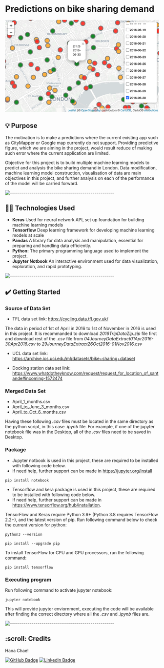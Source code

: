 # Predictions on bike sharing demand
<p align="center"> 
  <img src="06-circle-only.png" alt="Animal.png" >
</p>

## :bulb: Purpose


The motivation is to make a predictions where the current existing app such as CityMapper or Google map currently do not support. Providing predictive figure, which we are aiming in the project, would result reduce of making such error where the current 
application are limited. 

Objective for this project is to build multiple machine learning models to predict and analysis the bike sharing demand in London. Data modification, machine learning model construction, visualisation of data are main objectives in this project, and further analysis on each
of the performance of the model will be carried forward.

![-----------------------------------------------------](https://raw.githubusercontent.com/andreasbm/readme/master/assets/lines/rainbow.png)


## :woman_technologist:	Technologies Used

- **Keras** Used for neural network API, set up foundation for building machine learning models
- **Tensorflow** Deep learning framework for developing machine learning models at scale
- **Pandas** A library for data analysis and manipulation, essential for preparing and handling data efficiently.
- **Python:** The primary programming language used to implement the project.
- **Jupyter Notbook** An interactive environment used for data visualization, exploration, and rapid prototyping.

![-----------------------------------------------------](https://raw.githubusercontent.com/andreasbm/readme/master/assets/lines/rainbow.png)

## ✔️ Getting Started

### Source of Data Set

* TFL data set link: https://cycling.data.tfl.gov.uk/

The data in period of 1st of April in 2016 to 1st of November in 2016 is used in this project.
It is recommanded to download _2016TripDataZip.zip_ file first and download rest of the _.csv_ file from _04JourneyDataExtract01Apr2016-30Apr2016.csv_ to _29JourneyDataExtract26Oct2016-01Nov2016.csv_

* UCL data set link: https://archive.ics.uci.edu/ml/datasets/bike+sharing+dataset

* Docking station data set link: https://www.whatdotheyknow.com/request/request_for_location_of_santande#incoming-1572474

### Merged Data Set

* April_1_months.csv
* April_to_June_3_months.csv
* April_to_Oct_6_months.csv


Having these following _.csv_ files must be located in the same directory as the python script, in this case _.ipynb_ file. For example, if one of the jupyter notebook file was in the Desktop, all of the _.csv_ files need to be saved in Desktop.

### Package
* Jupyter notbook is used in this project, these are required to be installed with following code below. 
* If need help, further support can be made in https://jupyter.org/install

```
pip install notebook
```

* Tensorflow and kera package is used in this project, these are required to be installed with following code below.
* If need help, further support can be made in https://www.tensorflow.org/hub/installation.

TensorFlow and Keras require Python 3.6+ (Python 3.8 requires TensorFlow 2.2+), and the latest version of pip. 
Run following command below to check the current version for python:

```
python3 --version
```
```
pip install --upgrade pip
```
To install TensorFlow for CPU and GPU processors, run the following command:
```
pip install tensorflow
```

### Executing program

Run following command to activate jupyter notebook:
```
jupyter notebook
```

This will provide jupyter enviornment, executing the code will be available after finding the correct directory where all the _.csv_ and _.ipynb_ files are.

![-----------------------------------------------------](https://raw.githubusercontent.com/andreasbm/readme/master/assets/lines/rainbow.png)

<!-- CREDITS -->
<h2 id="credits"> :scroll: Credits</h2>

Hana Chae!

[![GitHub Badge](https://img.shields.io/badge/GitHub-100000?style=for-the-badge&logo=github&logoColor=white)](https://github.com/hchae0817)
[![LinkedIn Badge](https://img.shields.io/badge/LinkedIn-0077B5?style=for-the-badge&logo=linkedin&logoColor=white)](https://www.linkedin.com/in/hana-chae-06a9001b8/)
